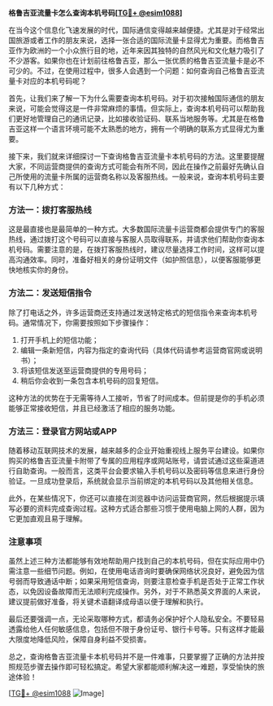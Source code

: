 **格鲁吉亚流量卡怎么查询本机号码[[TG💪+ @esim1088](https://t.me/s/esim1088)]**

在当今这个信息化飞速发展的时代，国际通信变得越来越便捷。尤其是对于经常出国旅游或者工作的朋友来说，选择一张合适的国际流量卡显得尤为重要。而格鲁吉亚作为欧洲的一个小众旅行目的地，近年来因其独特的自然风光和文化魅力吸引了不少游客。如果你也在计划前往格鲁吉亚，那么一张优质的格鲁吉亚流量卡是必不可少的。不过，在使用过程中，很多人会遇到一个问题：如何查询自己格鲁吉亚流量卡对应的本机号码呢？

首先，让我们来了解一下为什么需要查询本机号码。对于初次接触国际通信的朋友来说，可能会觉得这是一件非常麻烦的事情。但实际上，查询本机号码可以帮助我们更好地管理自己的通讯记录，比如接收验证码、联系当地服务等。尤其是在格鲁吉亚这样一个语言环境可能不太熟悉的地方，拥有一个明确的联系方式显得尤为重要。

接下来，我们就来详细探讨一下查询格鲁吉亚流量卡本机号码的方法。这里要提醒大家，不同运营商提供的查询方式可能会有所不同，因此在操作之前最好先确认自己所使用的流量卡所属的运营商名称以及客服热线。一般来说，查询本机号码主要有以下几种方式：

### 方法一：拨打客服热线

这是最直接也是最简单的一种方式。大多数国际流量卡运营商都会提供专门的客服热线，通过拨打这个号码可以直接与客服人员取得联系，并请求他们帮助你查询本机号码。需要注意的是，在拨打客服热线时，建议尽量选择工作时间，这样可以提高沟通效率。同时，准备好相关的身份证明文件（如护照信息），以便客服能够更快地核实你的身份。

### 方法二：发送短信指令

除了打电话之外，许多运营商还支持通过发送特定格式的短信指令来查询本机号码。通常情况下，你需要按照如下步骤操作：
1. 打开手机上的短信功能；
2. 编辑一条新短信，内容为指定的查询代码（具体代码请参考运营商官网或说明书）；
3. 将该短信发送至运营商提供的专用号码；
4. 稍后你会收到一条包含本机号码的回复短信。

这种方法的优势在于无需等待人工接听，节省了时间成本。但前提是你的手机必须能够正常接收短信，并且已经激活了相应的服务功能。

### 方法三：登录官方网站或APP

随着移动互联网技术的发展，越来越多的企业开始重视线上服务平台建设。如果你购买的格鲁吉亚流量卡附带了专属的应用程序或网站账号，请尝试通过这些渠道进行自助查询。一般而言，这类平台会要求输入手机号码以及密码等信息来进行身份验证。一旦成功登录后，系统就会显示当前绑定的本机号码以及其他相关信息。

此外，在某些情况下，你还可以直接在浏览器中访问运营商官网，然后根据提示填写必要的资料完成查询过程。这种方式适合那些习惯于使用电脑上网的人群，因为它更加直观且易于理解。

### 注意事项

虽然上述三种方法都能够有效地帮助用户找到自己的本机号码，但在实际应用中仍需注意一些细节问题。例如，在使用电话咨询时要确保网络状况良好，避免因为信号弱而导致通话中断；如果采用短信查询，则要注意检查手机是否处于正常工作状态，以免因设备故障而无法顺利完成操作。另外，对于不熟悉英文界面的人来说，建议提前做好准备，将关键术语翻译成母语以便于理解和执行。

最后还要强调一点，无论采取哪种方式，都请务必保护好个人隐私安全。不要轻易透露给他人任何敏感信息，包括但不限于身份证号、银行卡号等。只有这样才能最大限度地降低风险，保障自身利益不受损害。

总之，查询格鲁吉亚流量卡本机号码并不是一件难事，只要掌握了正确的方法并按照规范步骤去操作即可轻松搞定。希望大家都能顺利解决这一难题，享受愉快的旅途体验！

[[TG💪+ @esim1088](https://t.me/s/esim1088) ![Image](https://i.postimg.cc/4NQfJmqS/Snipaste-2025-05-13-00-14-12.png)]